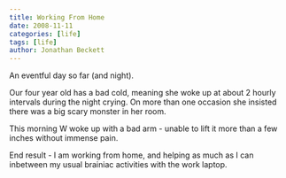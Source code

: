 ```yaml
---
title: Working From Home
date: 2008-11-11
categories: [life]
tags: [life]
author: Jonathan Beckett
---
```


An eventful day so far (and night).

Our four year old has a bad cold, meaning she woke up at about 2 hourly intervals during the night crying. On more than one occasion she insisted there was a big scary monster in her room.

This morning W woke up with a bad arm - unable to lift it more than a few inches without immense pain.

End result - I am working from home, and helping as much as I can inbetween my usual brainiac activities with the work laptop.